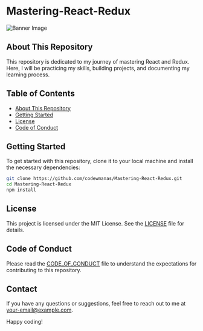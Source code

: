# Mastering-React-Redux
![Banner Image](https://media2.dev.to/dynamic/image/width=1280,height=720,fit=cover,gravity=auto,format=auto/https%3A%2F%2Fdev-to-uploads.s3.amazonaws.com%2Fuploads%2Farticles%2Fsk3vdofe7r7r5wax1scb.png?text=Mastering+React+and+Redux)
## About This Repository

This repository is dedicated to my journey of mastering React and Redux. Here, I will be practicing my skills, building projects, and documenting my learning process.

## Table of Contents

- [About This Repository](#about-this-repository)
- [Getting Started](#getting-started)
- [License](#license)
- [Code of Conduct](#code-of-conduct)

## Getting Started

To get started with this repository, clone it to your local machine and install the necessary dependencies:

```bash
git clone https://github.com/codewmanas/Mastering-React-Redux.git
cd Mastering-React-Redux
npm install
```

## License

This project is licensed under the MIT License. See the [LICENSE](LICENSE) file for details.

## Code of Conduct

Please read the [CODE_OF_CONDUCT](CODE_OF_CONDUCT.md) file to understand the expectations for contributing to this repository.

## Contact

If you have any questions or suggestions, feel free to reach out to me at [your-email@example.com](mailto:manas.kolaskar@somaiya.edu).

Happy coding!